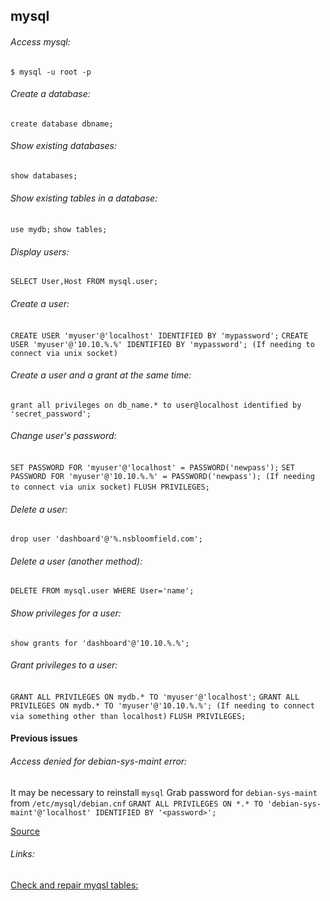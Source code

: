 ## mysql

###### Access mysql:
  `$ mysql -u root -p`

###### Create a database:
  `create database dbname;`

###### Show existing databases:
  `show databases;`

###### Show existing tables in a database:
  `use mydb;`
  `show tables;`

###### Display users:
  `SELECT User,Host FROM mysql.user;`

###### Create a user:
  `CREATE USER 'myuser'@'localhost' IDENTIFIED BY 'mypassword';`
  `CREATE USER 'myuser'@'10.10.%.%' IDENTIFIED BY 'mypassword'; (If needing to connect via unix socket)`

###### Create a user and a grant at the same time:
  `grant all privileges on db_name.* to user@localhost identified by 'secret_password';`

###### Change user's password:
  `SET PASSWORD FOR 'myuser'@'localhost' = PASSWORD('newpass');`
  `SET PASSWORD FOR 'myuser'@'10.10.%.%' = PASSWORD('newpass'); (If needing to connect via unix socket)`
  `FLUSH PRIVILEGES;`

###### Delete a user:
  `drop user 'dashboard'@'%.nsbloomfield.com';`

###### Delete a user (another method):
  `DELETE FROM mysql.user WHERE User='name';`

###### Show privileges for a user:
  `show grants for 'dashboard'@'10.10.%.%';`

###### Grant privileges to a user:
  `GRANT ALL PRIVILEGES ON mydb.* TO 'myuser'@'localhost';`
  `GRANT ALL PRIVILEGES ON mydb.* TO 'myuser'@'10.10.%.%'; (If needing to connect via something other than localhost)`
  `FLUSH PRIVILEGES;`

#### Previous issues
###### Access denied for debian-sys-maint error:
  It may be necessary to reinstall `mysql`
  Grab password for `debian-sys-maint` from `/etc/mysql/debian.cnf`
  `GRANT ALL PRIVILEGES ON *.* TO 'debian-sys-maint'@'localhost' IDENTIFIED BY '<password>';`

[Source](http://stackoverflow.com/questions/11644300/access-denied-for-user-debian-sys-maint)

###### Links:
[Check and repair myqsl tables:](http://www.thegeekstuff.com/2011/12/mysqlcheck/)